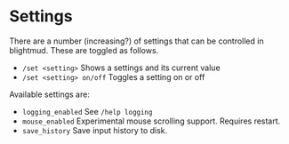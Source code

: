 # Settings

There are a number (increasing?) of settings that can be controlled in blightmud.
These are toggled as follows.

- `/set <setting>`           Shows a settings and its current value
- `/set <setting> on/off`    Toggles a setting on or off

Available settings are:

- `logging_enabled`     See `/help logging`
- `mouse_enabled`       Experimental mouse scrolling support. Requires restart.
- `save_history`        Save input history to disk.
